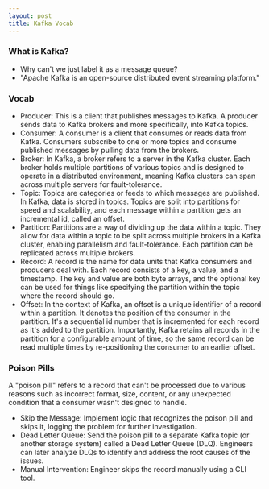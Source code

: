 ```yaml
---
layout: post
title: Kafka Vocab
---
```


### **What is Kafka?**
* Why can't we just label it as a message queue?
* "Apache Kafka is an open-source distributed event streaming platform."

### **Vocab**
* Producer: This is a client that publishes messages to Kafka. A producer sends data to Kafka brokers and more specifically, into Kafka topics.
* Consumer: A consumer is a client that consumes or reads data from Kafka. Consumers subscribe to one or more topics and consume published messages by pulling data from the brokers.
* Broker: In Kafka, a broker refers to a server in the Kafka cluster. Each broker holds multiple partitions of various topics and is designed to operate in a distributed environment, meaning Kafka clusters can span across multiple servers for fault-tolerance.
* Topic: Topics are categories or feeds to which messages are published. In Kafka, data is stored in topics. Topics are split into partitions for speed and scalability, and each message within a partition gets an incremental id, called an offset.
* Partition: Partitions are a way of dividing up the data within a topic. They allow for data within a topic to be split across multiple brokers in a Kafka cluster, enabling parallelism and fault-tolerance. Each partition can be replicated across multiple brokers.
* Record: A record is the name for data units that Kafka consumers and producers deal with. Each record consists of a key, a value, and a timestamp. The key and value are both byte arrays, and the optional key can be used for things like specifying the partition within the topic where the record should go.
* Offset: In the context of Kafka, an offset is a unique identifier of a record within a partition. It denotes the position of the consumer in the partition. It's a sequential id number that is incremented for each record as it's added to the partition. Importantly, Kafka retains all records in the partition for a configurable amount of time, so the same record can be read multiple times by re-positioning the consumer to an earlier offset.


### **Poison Pills**
A "poison pill" refers to a record that can't be processed due to various reasons such as incorrect format, size, content, or any unexpected condition that a consumer wasn't designed to handle.
* Skip the Message: Implement logic that recognizes the poison pill and skips it, logging the problem for further investigation.
* Dead Letter Queue: Send the poison pill to a separate Kafka topic (or another storage system) called a Dead Letter Queue (DLQ). Engineers can later analyze DLQs to identify and address the root causes of the issues.
* Manual Intervention: Engineer skips the record manually using a CLI tool.
